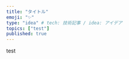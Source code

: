 ```yaml
---
title: "タイトル"
emoji: "✨"
type: "idea" # tech: 技術記事 / idea: アイデア
topics: ["test"]
published: true
---
```

test
